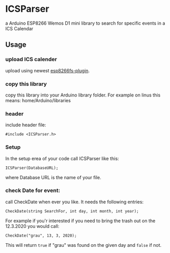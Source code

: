 # ICSParser
a Arduino ESP8266 Wemos D1 mini library to search for specific events in a ICS Calendar

## Usage
### upload ICS calender
upload using newest [esp8266fs-plugin](https://github.com/esp8266/arduino-esp8266fs-plugin/releases).
### copy this library
copy this library into your Arduino library folder. For example on linus this means: home/Arduino/libraries
### header
include header file:

``` #include <ICSParser.h> ```
### Setup
In the setup erea of your code call ICSParser like this:

``` ICSParser(DatabaseURL); ``` 

where Database URL is the name of your file.

### check Date for event:
call CheckDate when ever you like.
It needs the following entries:

``` CheckDate(string SearchFor, int day, int month, int year); ``` 

For example if you'r interested if you need to bring the trash out on the 12.3.2020 you would call:

``` CheckDate("grau", 13, 3, 2020); ``` 

This will return ```true``` if "grau" was found on the given day and ```false``` if not.